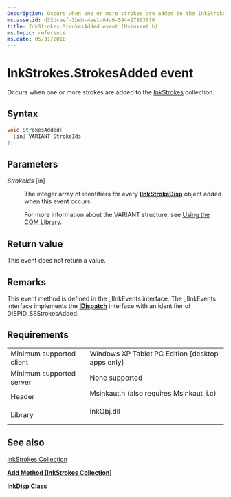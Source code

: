 ```yaml
---
Description: Occurs when one or more strokes are added to the InkStrokes collection.
ms.assetid: d32dcaef-3beb-4ee1-84d6-5944278936f6
title: InkStrokes.StrokesAdded event (Msinkaut.h)
ms.topic: reference
ms.date: 05/31/2018
---
```


# InkStrokes.StrokesAdded event

Occurs when one or more strokes are added to the [InkStrokes](/previous-versions/windows/desktop/legacy/ms703293(v=vs.85)) collection.

## Syntax


```C++
void StrokesAdded(
  [in] VARIANT StrokeIds
);
```



## Parameters

<dl> <dt>

*StrokeIds* \[in\]
</dt> <dd>

The integer array of identifiers for every [**IInkStrokeDisp**](/windows/desktop/api/msinkaut/nn-msinkaut-iinkstrokedisp) object added when this event occurs.

For more information about the VARIANT structure, see [Using the COM Library](using-the-com-library.md).

</dd> </dl>

## Return value

This event does not return a value.

## Remarks

This event method is defined in the \_IInkEvents interface. The \_IInkEvents interface implements the [**IDispatch**](/windows/win32/api/oaidl/nn-oaidl-idispatch) interface with an identifier of DISPID\_SEStrokesAdded.

## Requirements



|                                     |                                                                                                                     |
|-------------------------------------|---------------------------------------------------------------------------------------------------------------------|
| Minimum supported client<br/> | Windows XP Tablet PC Edition \[desktop apps only\]<br/>                                                       |
| Minimum supported server<br/> | None supported<br/>                                                                                           |
| Header<br/>                   | <dl> <dt>Msinkaut.h (also requires Msinkaut\_i.c)</dt> </dl> |
| Library<br/>                  | <dl> <dt>InkObj.dll</dt> </dl>                               |



## See also

<dl> <dt>

[InkStrokes Collection](/previous-versions/windows/desktop/legacy/ms703293(v=vs.85))
</dt> <dt>

[**Add Method \[InkStrokes Collection\]**](/windows/desktop/api/msinkaut/nf-msinkaut-iinkstrokes-add)
</dt> <dt>

[**InkDisp Class**](inkdisp-class.md)
</dt> </dl>

 

